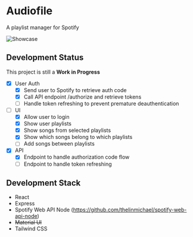 # Audiofile

A playlist manager for Spotify

![Showcase](https://user-images.githubusercontent.com/57713705/179369123-44828584-5ea1-4676-8fbf-5341b56f05fd.PNG)

## Development Status

This project is still a **Work in Progress**

- [x] User Auth
  - [x] Send user to Spotify to retrieve auth code
  - [x] Call API endpoint /authorize and retrieve tokens
  - [ ] Handle token refreshing to prevent premature deauthentication
- [ ] UI
  - [x] Allow user to login
  - [x] Show user playlists
  - [x] Show songs from selected playlists
  - [x] Show which songs belong to which playlists
  - [ ] Add songs between playlists
- [x] API
  - [x] Endpoint to handle authorization code flow
  - [ ] Endpoint to handle token refreshing

## Development Stack

- React
- Express
- Spotify Web API Node (<https://github.com/thelinmichael/spotify-web-api-node>)
- ~~Material UI~~
- Tailwind CSS

